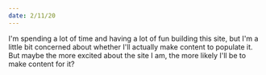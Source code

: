 ```yaml
---
date: 2/11/20
---
```

I'm spending a lot of time and having a lot of fun building this site, but I'm a little bit concerned about whether I'll actually make content to populate it. But maybe the more excited about the site I am, the more likely I'll be to make content for it?
